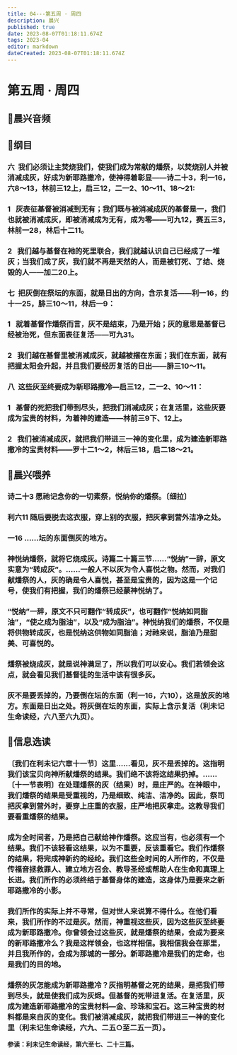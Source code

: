 ```yaml
---
title: 04---第五周 · 周四
description: 晨兴
published: true
date: 2023-08-07T01:18:11.674Z
tags: 2023-04
editor: markdown
dateCreated: 2023-08-07T01:18:11.674Z
---
```


# 第五周 · 周四
## 🎵晨兴音频

## 📖纲目

### 六  我们必须让主焚烧我们，使我们成为常献的燔祭，以焚烧别人并被消减成灰，好成为新耶路撒冷，使神得着彰显——诗二十3，利一16，六8～13，林前三12上，启三12，二一2、10～11、18～21:

### 1   灰表征基督被消减到无有；我们既与被消减成灰的基督是一，我们也就被消减成灰，即被消减成为无有，成为零——可九12，赛五三3，林前一28，林后十二11。

### 2   我们越与基督在衪的死里联合，我们就越认识自己已经成了一堆灰；当我们成了灰，我们就不再是天然的人，而是被钉死、了结、烧毁的人——加二20上。

### 七  把灰倒在祭坛的东面，就是日出的方向，含示复活——利一16，约十一25，腓三10～11，林后一9：

### 1   就着基督作燔祭而言，灰不是结束，乃是开始；灰的意思是基督已经被治死，但东面表征复活——可九31。

### 2   我们越在基督里被消减成灰，就越被摆在东面；我们在东面，就有把握太阳会升起，并且我们要经历复活的日出——腓三10～11。

### 八  这些灰至终要成为新耶路撒冷—启三12，二一2、10～11：

### 1   基督的死把我们带到尽头，把我们消减成灰；在复活里，这些灰要成为宝贵的材料，为着神的建造——林前三9下、12上。

### 2   我们被消减成灰，就把我们带进三一神的变化里，成为建造新耶路撒冷的宝贵材料——罗十二1～2，林后三18，启二18～21。

## 📖晨兴喂养

### **诗二十3	   愿祂记念你的一切素祭，悦纳你的燔祭。〔细拉〕**

### **利六11    随后要脱去这衣服，穿上别的衣服，把灰拿到营外洁净之处。**

### **一16    ……坛的东面倒灰的地方。**

### 神悦纳燔祭，就将它烧成灰。诗篇二十篇三节……“悦纳”一辞，原文实意为“转成灰”。……一般人不以灰为令人喜悦之物。然而，对我们献燔祭的人，灰的确是令人喜悦，甚至是宝贵的，因为这是一个记号，使我们有把握，我们的燔祭已经蒙神悦纳了。

### “悦纳”一辞，原文不只可翻作“转成灰”，也可翻作“悦纳如同脂油”，“使之成为脂油”，以及“成为脂油”。神悦纳我们的燔祭，不仅是将供物转成灰，也是悦纳这供物如同脂油；对祂来说，脂油乃是甜美、可喜悦的。

### 燔祭被烧成灰，就是说神满足了，所以我们可以安心。我们若领会这点，就会看见我们基督徒的生活中该有很多灰。

### 灰不是要丢掉的，乃要倒在坛的东面（利一16，六10），这是放灰的地方。东面是日出之处。将灰倒在坛的东面，实际上含示复活（利未记生命读经，六八至六九页）。

## 📖信息选读

### 〔我们在利未记六章十一节〕这里……看见，灰不是丢掉的。这指明我们该宝贝向神所献燔祭的结果。我们绝不该将这结果扔掉。……〔十一节表明〕在处理燔祭的灰（结果）时，是庄严的。在神眼中，我们燔祭的结果是受重视的，乃是细致、纯洁、洁净的。因此，祭司把灰拿到营外时，要穿上庄重的衣服，庄严地把灰拿走。这教导我们要看重燔祭的结果。

### 成为全时间者，乃是把自己献给神作燔祭。这应当有，也必须有一个结果。我们不该轻看这结果，以为不重要，反该重看它。我们作燔祭的结果，将完成神新约的经纶。我们这些全时间的人所作的，不仅是传福音拯救罪人、建立地方召会、教导圣经或帮助人在生命和真理上长进。我们所作的必须终结于基督身体的建造，这身体乃是要来之新耶路撒冷的小影。

### 我们所作的实际上并不寻常，但对世人来说算不得什么。在他们看来，我们所作的不过是灰。然而，神重视这些灰，因为这些灰至终要成为新耶路撒冷。你曾领会过这些灰，就是燔祭的结果，会成为要来的新耶路撒冷么？我是这样领会，也这样相信。我相信我会在那里，并且我所作的，会成为那城的一部分。新耶路撒冷是我们的定命，也是我们的目的地。

### 燔祭的灰怎能成为新耶路撒冷？灰指明基督之死的结果，是把我们带到尽头，就是使我们成为灰烬。但基督的死带进复活。在复活里，灰成为建造新耶路撒冷的宝贵材料—金、珍珠和宝石。这三种宝贵的材料都是来自灰的变化。我们被消减成灰，就把我们带进三一神的变化里（利未记生命读经，六九、二五○至二五一页）。

**参读：利未记生命读经，第六至七、二十三篇。**
<!-- Google tag (gtag.js) -->
<script async src="https://www.googletagmanager.com/gtag/js?id=G-1P8709Z16T"></script>
<script>
  window.dataLayer = window.dataLayer || [];
  function gtag(){dataLayer.push(arguments);}
  gtag('js', new Date());

  gtag('config', 'G-1P8709Z16T');
</script>